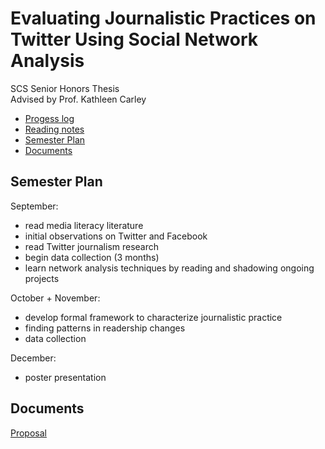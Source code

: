 # Evaluating Journalistic Practices on Twitter Using Social Network Analysis
SCS Senior Honors Thesis  
Advised by Prof. Kathleen Carley

- [Progess log](/ProgressLog.md)
- [Reading notes](/Literature)
- [Semester Plan](#semester-plan)
- [Documents](#documents)

## Semester Plan
September:
- read media literacy literature
- initial observations on Twitter and Facebook
- read Twitter journalism research
- begin data collection (3 months)
- learn network analysis techniques by reading and shadowing ongoing projects

October + November:
- develop formal framework to characterize journalistic practice
- finding patterns in readership changes  
- data collection

December:
- poster presentation

## Documents
[Proposal](/Joyce%20Wang%20thesis%20proposal.pdf)
